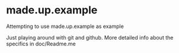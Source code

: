 # made.up.example
Attempting to use made.up.example as example

Just playing around with git and github. More detailed info about the specifics in doc/Readme.me
